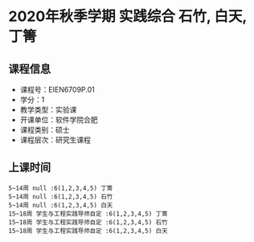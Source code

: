 # 2020年秋季学期 实践综合 石竹, 白天, 丁箐






## 课程信息

- 课程号：EIEN6709P.01
- 学分：1
- 教学类型：实验课
- 开课单位：软件学院合肥
- 课程类别：硕士
- 课程层次：研究生课程

## 上课时间

```
5~14周 null :6(1,2,3,4,5) 丁箐
5~14周 null :6(1,2,3,4,5) 石竹
5~14周 null :6(1,2,3,4,5) 白天
15~18周 学生与工程实践导师自定 :6(1,2,3,4,5) 丁箐
15~18周 学生与工程实践导师自定 :6(1,2,3,4,5) 石竹
15~18周 学生与工程实践导师自定 :6(1,2,3,4,5) 白天
```

